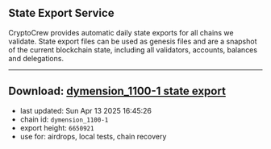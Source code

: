 ## State Export Service
CryptoCrew provides automatic daily state exports for all chains we validate. State export files can be used as genesis files and are a snapshot of the current blockchain state, including all validators, accounts, balances and delegations.

---
**Download: [dymension_1100-1 state export](https://dl-eu2.ccvalidators.com/SERVICE/dymension/dymension_1100-1_export_6650921.json)**
---

- last updated: Sun Apr 13 2025 16:45:26
- chain id: `dymension_1100-1`
- export height: `6650921`
- use for: airdrops, local tests, chain recovery
